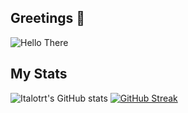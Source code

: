 ## Greetings 👋

<img src="https://media0.giphy.com/media/pLiyRPqPyxy7e/giphy.gif" alt="Hello There" align="middle" size="225x170">

## My Stats

![Italotrt's GitHub stats](https://github-readme-stats.vercel.app/api?username=italotrt&show_icons=true&theme=dracula&hide_border=true)
[![GitHub Streak](http://github-readme-streak-stats.herokuapp.com?user=italotrt&theme=dracula&hide_border=true&date_format=j%20M%5B%20Y%5D)](https://git.io/streak-stats)

